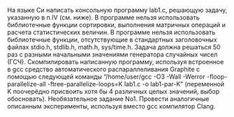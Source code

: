На языке Cи написать консольную программу lab1.c, решающую задачу, указанную в п.IV (см. ниже). В программе нельзя использовать библиотечные функции сортировки, выполнения матричных операций и расчета статистических величин. В программе нельзя использовать библиотечные функции, отсутствующие в стандартных заголовочных файлах stdio.h, stdlib.h, math.h, sys/time.h. Задача должна решаться 50 раз с разными начальными значениями генератора случайных чисел (ГСЧ).
Скомпилировать написанную программу, используя встроенное в gcc средство автоматического распараллеливания Graphite с помощью следующей команды “/home/user/gcc -O3 -Wall -Werror -floop-parallelize-all -ftree-parallelize-loops=K lab1.c -o lab1-par-K” (переменной K поочерёдно присвоить хотя бы 4 различных целых значений, выбор обосновать).
Необязательное  задание  No1. Провести  аналогичные  описанным  эксперименты,  используя  вместо  gcc  компилятор  Clang. 
